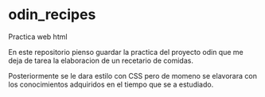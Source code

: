 # odin_recipes

Practica web html


En este repositorio pienso guardar la practica del proyecto odin que me deja de tarea la elaboracion de un recetario de comidas.

Posteriormente se le dara estilo con CSS pero de momeno se elavorara con los conocimientos adquiridos en el tiempo que se a estudiado. 